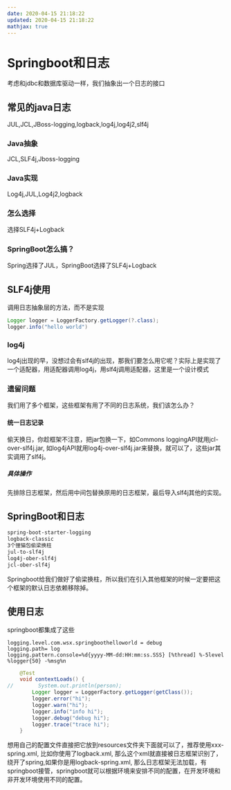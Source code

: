 ```yaml
---
date: 2020-04-15 21:18:22
updated: 2020-04-15 21:18:22
mathjax: true
---
```


# Springboot和日志
 考虑和jdbc和数据库驱动一样，我们抽象出一个日志的接口
## 常见的java日志
 JUL,JCL,JBoss-logging,logback,log4j,log4j2,slf4j
### Java抽象
 JCL,SLF4j,Jboss-logging
### Java实现
 Log4j,JUL,Log4j2,logback
### 怎么选择
选择SLF4j+Logback
<!-- more -->
### SpringBoot怎么搞？
 Spring选择了JUL，SpringBoot选择了SLF4j+Logback
## SLF4j使用
 调用日志抽象层的方法，而不是实现
```java
Logger logger = LoggerFactory.getLogger(?.class);
logger.info("hello world")
```
### log4j
 log4j出现的早，没想过会有slf4j的出现，那我们要怎么用它呢？实际上是实现了一个适配器，用适配器调用log4j，用slf4j调用适配器，这里是一个设计模式
### 遗留问题
 我们用了多个框架，这些框架有用了不同的日志系统，我们该怎么办？
#### 统一日志记录
 偷天换日，你趁框架不注意，把jar包换一下，如Commons loggingAPI就用jcl-over-slf4j.jar, 如log4jAPI就用log4j-over-slf4j.jar来替换，就可以了，这些jar其实调用了slf4j。
##### 具体操作
 先排除日志框架，然后用中间包替换原用的日志框架，最后导入slf4j其他的实现。
## SpringBoot和日志
```txt
spring-boot-starter-logging
logback-classic
3个狸猫包偷梁换柱
jul-to-slf4j
log4j-ober-slf4j
jcl-ober-slf4j
```
 Springboot给我们做好了偷梁换柱，所以我们在引入其他框架的时候一定要把这个框架的默认日志依赖移除掉。
## 使用日志
 springboot都集成了这些
```properties
logging.level.com.wsx.springboothelloworld = debug
logging.path= log
logging.pattern.console=%d{yyyy-MM-dd:HH:mm:ss.SSS} [%thread] %-5level %logger{50} -%msg%n
```
```java
    @Test
    void contextLoads() {
//        System.out.println(person);
        Logger logger = LoggerFactory.getLogger(getClass());
        logger.error("hi");
        logger.warn("hi");
        logger.info("info hi");
        logger.debug("debug hi");
        logger.trace("trace hi");
    }
```
 想用自己的配置文件直接把它放到resources文件夹下面就可以了，推荐使用xxx-spring.xml,
 比如你使用了logback.xml, 那么这个xml就直接被日志框架识别了，绕开了spring,如果你是用logback-spring.xml, 那么日志框架无法加载，有springboot接管，springboot就可以根据环境来安排不同的配置，在开发环境和非开发环境使用不同的配置。